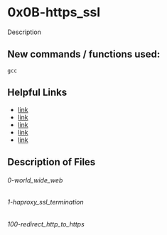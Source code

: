 # 0x0B-https_ssl
Description

## New commands / functions used:
``gcc``

## Helpful Links
* [link](https://www.instantssl.com/ssl-certificate-products/https.html)
* [link](https://www.digitalocean.com/community/tutorials/how-to-secure-haproxy-with-let-s-encrypt-on-ubuntu-14-04)
* [link](https://en.wikipedia.org/wiki/TLS_termination_proxy)
* [link](http://tldp.org/LDP/abs/html/complexfunct.html)
* [link](http://support.landingi.com/article/147-the-root-domain-and-sub-domain-differences)

## Description of Files
<h6>0-world_wide_web</h6>

<h6>1-haproxy_ssl_termination</h6>

<h6>100-redirect_http_to_https</h6>

